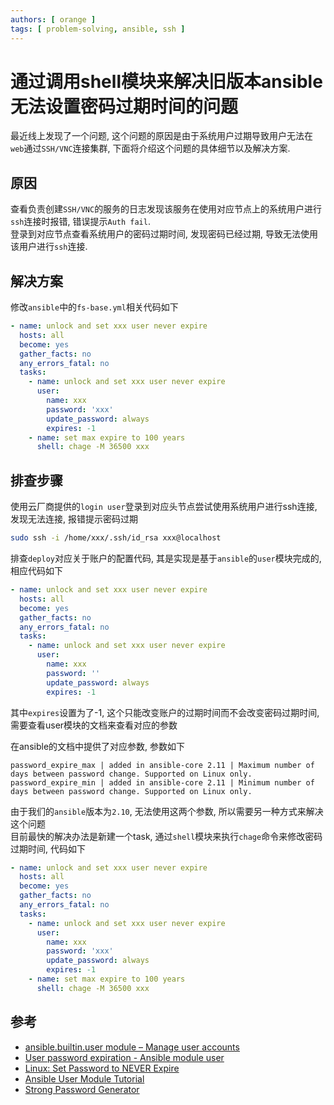 ```yaml
---
authors: [ orange ]
tags: [ problem-solving, ansible, ssh ]
---
```


# 通过调用shell模块来解决旧版本ansible无法设置密码过期时间的问题

最近线上发现了一个问题, 这个问题的原因是由于系统用户过期导致用户无法在`web`通过`SSH/VNC`连接集群, 下面将介绍这个问题的具体细节以及解决方案.

<!--truncate-->

## 原因

查看负责创建`SSH/VNC`的服务的日志发现该服务在使用对应节点上的系统用户进行`ssh`连接时报错, 错误提示`Auth fail`.<br/>
登录到对应节点查看系统用户的密码过期时间, 发现密码已经过期, 导致无法使用该用户进行`ssh`连接.<br/>

## 解决方案

修改`ansible`中的`fs-base.yml`相关代码如下

```yaml
- name: unlock and set xxx user never expire
  hosts: all
  become: yes
  gather_facts: no
  any_errors_fatal: no
  tasks:
    - name: unlock and set xxx user never expire
      user:
        name: xxx
        password: 'xxx'
        update_password: always
        expires: -1
    - name: set max expire to 100 years
      shell: chage -M 36500 xxx
```

## 排查步骤

使用云厂商提供的`login user`登录到对应头节点尝试使用系统用户进行ssh连接, 发现无法连接, 报错提示密码过期<br/>

```bash
sudo ssh -i /home/xxx/.ssh/id_rsa xxx@localhost
```

排查`deploy`对应关于账户的配置代码, 其是实现是基于`ansible`的`user`模块完成的, 相应代码如下<br/>

```yml
- name: unlock and set xxx user never expire
  hosts: all
  become: yes
  gather_facts: no
  any_errors_fatal: no
  tasks:
    - name: unlock and set xxx user never expire
      user:
        name: xxx
        password: ''
        update_password: always
        expires: -1
```

其中`expires`设置为了-1, 这个只能改变账户的过期时间而不会改变密码过期时间, 需要查看user模块的文档来查看对应的参数<br/>

在ansible的文档中提供了对应参数, 参数如下<br/>

```text
password_expire_max | added in ansible-core 2.11 | Maximum number of days between password change. Supported on Linux only.
password_expire_min | added in ansible-core 2.11 | Minimum number of days between password change. Supported on Linux only.
```

由于我们的`ansible`版本为`2.10`, 无法使用这两个参数, 所以需要另一种方式来解决这个问题<br/>
目前最快的解决办法是新建一个task, 通过`shell`模块来执行`chage`命令来修改密码过期时间, 代码如下<br/>

```yaml
- name: unlock and set xxx user never expire
  hosts: all
  become: yes
  gather_facts: no
  any_errors_fatal: no
  tasks:
    - name: unlock and set xxx user never expire
      user:
        name: xxx
        password: 'xxx'
        update_password: always
        expires: -1
    - name: set max expire to 100 years
      shell: chage -M 36500 xxx
```

## 参考

- [ansible.builtin.user module – Manage user accounts](https://docs.ansible.com/ansible/latest/collections/ansible/builtin/user_module.html)
- [User password expiration - Ansible module user](https://www.ansiblepilot.com/articles/user-password-expiration-ansible-module-user/)
- [Linux: Set Password to NEVER Expire](https://www.shellhacks.com/linux-set-password-to-never-expire/)
- [Ansible User Module Tutorial](https://linuxhint.com/ansible-user-module-tutorial/)
- [Strong Password Generator](https://delinea.com/resources/password-generator-it-tool)